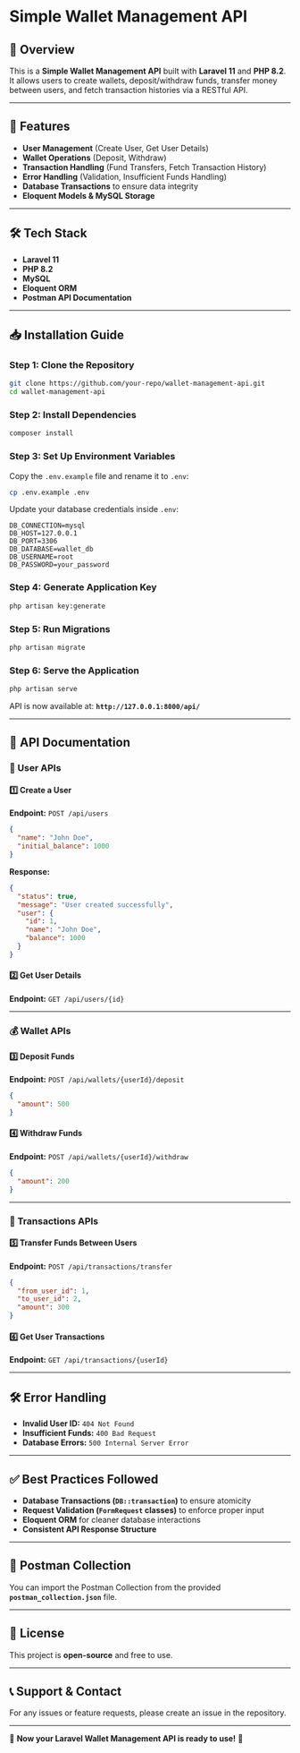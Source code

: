 # Simple Wallet Management API

## 📌 Overview
This is a **Simple Wallet Management API** built with **Laravel 11** and **PHP 8.2**. It allows users to create wallets, deposit/withdraw funds, transfer money between users, and fetch transaction histories via a RESTful API.

---

## 🚀 Features
- **User Management** (Create User, Get User Details)
- **Wallet Operations** (Deposit, Withdraw)
- **Transaction Handling** (Fund Transfers, Fetch Transaction History)
- **Error Handling** (Validation, Insufficient Funds Handling)
- **Database Transactions** to ensure data integrity
- **Eloquent Models & MySQL Storage**

---

## 🛠️ Tech Stack
- **Laravel 11**
- **PHP 8.2**
- **MySQL**
- **Eloquent ORM**
- **Postman API Documentation**

---

## 📥 Installation Guide

### Step 1: Clone the Repository
```sh
git clone https://github.com/your-repo/wallet-management-api.git
cd wallet-management-api
```

### Step 2: Install Dependencies
```sh
composer install
```

### Step 3: Set Up Environment Variables
Copy the `.env.example` file and rename it to `.env`:
```sh
cp .env.example .env
```
Update your database credentials inside `.env`:
```env
DB_CONNECTION=mysql
DB_HOST=127.0.0.1
DB_PORT=3306
DB_DATABASE=wallet_db
DB_USERNAME=root
DB_PASSWORD=your_password
```

### Step 4: Generate Application Key
```sh
php artisan key:generate
```

### Step 5: Run Migrations
```sh
php artisan migrate
```

### Step 6: Serve the Application
```sh
php artisan serve
```
API is now available at: **`http://127.0.0.1:8000/api/`**

---

## 📖 API Documentation

### 🧑 User APIs

#### 1️⃣ Create a User
**Endpoint:** `POST /api/users`
```json
{
  "name": "John Doe",
  "initial_balance": 1000
}
```
**Response:**
```json
{
  "status": true,
  "message": "User created successfully",
  "user": {
    "id": 1,
    "name": "John Doe",
    "balance": 1000
  }
}
```

#### 2️⃣ Get User Details
**Endpoint:** `GET /api/users/{id}`

---

### 💰 Wallet APIs

#### 3️⃣ Deposit Funds
**Endpoint:** `POST /api/wallets/{userId}/deposit`
```json
{
  "amount": 500
}
```

#### 4️⃣ Withdraw Funds
**Endpoint:** `POST /api/wallets/{userId}/withdraw`
```json
{
  "amount": 200
}
```

---

### 🔄 Transactions APIs

#### 5️⃣ Transfer Funds Between Users
**Endpoint:** `POST /api/transactions/transfer`
```json
{
  "from_user_id": 1,
  "to_user_id": 2,
  "amount": 300
}
```

#### 6️⃣ Get User Transactions
**Endpoint:** `GET /api/transactions/{userId}`

---

## 🛠️ Error Handling
- **Invalid User ID:** `404 Not Found`
- **Insufficient Funds:** `400 Bad Request`
- **Database Errors:** `500 Internal Server Error`

---

## ✅ Best Practices Followed
- **Database Transactions (`DB::transaction`)** to ensure atomicity
- **Request Validation (`FormRequest` classes)** to enforce proper input
- **Eloquent ORM** for cleaner database interactions
- **Consistent API Response Structure**

---

## 📌 Postman Collection
You can import the Postman Collection from the provided **`postman_collection.json`** file.

---

## 📝 License
This project is **open-source** and free to use.

---

## 📞 Support & Contact
For any issues or feature requests, please create an issue in the repository.

---

🚀 **Now your Laravel Wallet Management API is ready to use!** 🚀

